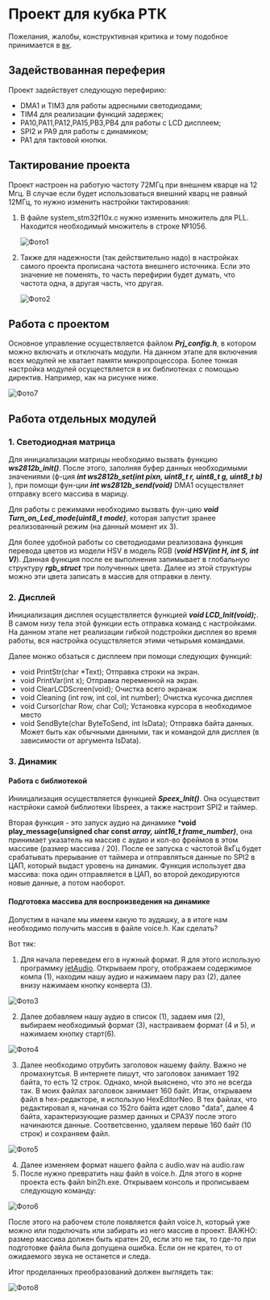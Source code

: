 # Проект для кубка РТК
Пожелания, жалобы, конструктивная критика и тому подобное принимается в [вк](https://vk.com/al_kom_ru).
## Задействованная переферия
Проект задействует следующую перефирию:
+ DMA1 и TIM3 для работы адресными светодиодами;
+ TIM4 для реализации функций задержек;
+ PA10,PA11,PA12,PA15,PB3,PB4 для работы с LCD дисплеем;
+ SPI2 и PA9 для работы с динамиком;
+ PA1 для тактовой кнопки.

## Тактирование проекта
Проект настроен на работую частоту 72МГц при внешнем кварце на 12 Мгц. В случае если будет использоваться внешний кварц не равный 12МГц, то нужно изменить настройки тактирования:
1. В файле system_stm32f10x.c нужно изменить множитель для PLL. Находится необходимый множитель в строке №1056.

   ![Фото1](https://github.com/KomarovAlexandr/Photo_repository/blob/master/CupRTC/1.png?raw=true)
   
2. Также для надежности (так действительно надо) в настройках самого проекта прописана частота внешнего источника. Если это значение не поменять, то часть перефирии будет думать, что частота одна, а другая часть, что другая.

   ![Фото2](https://github.com/KomarovAlexandr/Photo_repository/blob/master/CupRTC/2.png?raw=true)

## Работа с проектом
Основное управление осуществляется файлом ***Prj_config.h***, в котором можно включать и отключать модули. На данном этапе для включения всех модулей не хватает памяти микропроцессора. Более тонкая настройка модулей осуществляется в их библиотеках с помощью директив. Например, как на рисунке ниже. 

   ![Фото7](https://github.com/KomarovAlexandr/Photo_repository/blob/master/CupRTC/7.png?raw=true)

## Работа отдельных модулей
### 1. Светодиодная матрица

Для инициализации матрицы необходимо вызвать функцию	***ws2812b_init()***. После этого, заполняя буфер данных необходимыми значениями (ф-ция ***int ws2812b_set(int pixn, uint8_t r, uint8_t g, uint8_t b)*** ), при помощи фун-ции ***int ws2812b_send(void)*** DMA1 осуществляет отправку всего массива в марицу. 

Для работы с режимами необходимо вызвать фун-цию ***void Turn_on_Led_mode(uint8_t mode)***, которая запустит зранее реализованный режим (на данный момент их 3).

Для более удобной работы со светодиодами реализована функция перевода цветов из модели HSV в модель RGB (***void HSV(int H, int S, int V)***). Данная функция после ее выполнения запимывает в глобальную структуру ***rgb_struct*** три полученных цвета. Далее из этой структуры можно эти цвета записать в массив для отправки в ленту.

### 2. Дисплей

Инициализация дисплея осуществляется функцией ***void LCD_Init(void);***. В самом низу тела этой функции есть отправка команд с настройками. На данном этапе нет реализации гибкой подстройки дисплея во время работы, вся настройка осущствляется этими четырьмя командами.

Далее монжо обзаться с дисплеем при помощи следующих функций:
+ void PrintStr(char *Text);
Отправка строки на экран.
+ void PrintVar(int x);
Отправка переменной на экран.
+ void ClearLCDScreen(void);
Очистка всего экранаж
+ void Cleaning (int row, int col, int number);
Очистка кусочка дисплея
+ void Cursor(char Row, char Col); 
Установка курсора в необходимое место
+ void SendByte(char ByteToSend, int IsData);
Отправка байта данных. Может быть как обычными данными, так и командой для дисплея (в зависимости от аргумента IsData).

### 3. Динамик

#### Работа с библиотекой

Иниицализация осуществляется функцией ***Speex_Init()***. Она осуществит настрйоки самой библиотеки libspeex, а также настроит SPI2 и таймер. 

Вторая функция - это запуск аудио на динамике ***void play_message(unsigned char const *array, uint16_t frame_number)***, она принимает указатель на массив с аудио и кол-во фреймов в этом массиве (размер массива / 20). После ее запуска с частотой 8кГц будет срабатывать прерывание от таймера и отправляться данные по SPI2 в ЦАП, который выдаст уровень на динамик. Функция использует два массива: пока один отправляется в ЦАП, во второй декодируются новые данные, а потом наоборот.  

#### Подготовка массива для воспроизведения на динамике
Допустим в начале мы имеем какую то аудяшку, а в итоге нам необходимо получить массив в файле voice.h. Как сделать?

Вот тяк:
1. Для начала переведем его в нужный формат. Я для этого использую программку [jetAudio](http://www.jetaudio.com/download/). Открываем прогу, отображаем содержимое компа (1), находим нашу аудио и нажимаем пару раз (2), далее внизу нажимаем кнопку конверта (3).

  ![Фото3](https://github.com/KomarovAlexandr/Photo_repository/blob/master/CupRTC/3.png?raw=true)

2. Далее добавляем нашу аудио в список (1), задаем имя (2), выбираем необходимый формат (3), настраиваем формат (4 и 5), и нажимаем кнопку старт(6).

  ![Фото4](https://github.com/KomarovAlexandr/Photo_repository/blob/master/CupRTC/4.png?raw=true)
  
3. Далее необходимо отрубить заголовок нашему файлу. Важно не промахнутсья. В интернете пишут, что заголовок занимает 192 байта, то есть 12 строк. Однако, мной выяснено, что это не всегда так. В моих файлах заголовок занимает 160 байт. Итак, открываем файл в hex-редакторе, я использую HexEditorNeo. В тех файлах, что редактировал я, начиная со 152го байта идет слово "data", далее 4 байта, характеризующие размер данных и СРАЗУ после этого начинаются данные. Соответсвенно, удаляем первые 160 байт (10 строк) и сохраняем файл.
  
  ![Фото5](https://github.com/KomarovAlexandr/Photo_repository/blob/master/CupRTC/5.png?raw=true)
  
4. Далее изменяем формат нашего файла с audio.wav на audio.raw
5. После нужно превратить наш файл в voice.h. Для этого в корне проекта есть файл bin2h.exe. Открываем консоль и прописываем следующую команду:

 ![Фото6](https://github.com/KomarovAlexandr/Photo_repository/blob/master/CupRTC/6.png?raw=true)
 
После этого на рабочем столе появляется файл voice.h, который уже можно или подключать или забирать из него массив в проект. ВАЖНО: размер массива должен быть кратен 20, если это не так, то где-то при подготовке файла была допущена ошибка. Если он не кратен, то от ожидаемого звука не останется и следа. 

Итог проделанных преобразований должен выглядеть так:

![Фото8](https://github.com/KomarovAlexandr/Photo_repository/blob/master/CupRTC/8.png?raw=true)
  
  
